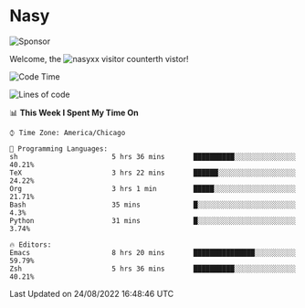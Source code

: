 # Nasy

<!--
<p align="center">
<img height="200" src="https://github-readme-stats.vercel.app/api?username=nasyxx&count_private=true&show_icons=true&theme=dracula&include_all_commits=true"/>
<img height="200" src="https://github-readme-stats.vercel.app/api/top-langs/?username=nasyxx&theme=dracula&hide=html,jupyter+notebook&count_private=true&show_icons=true"/>
</p>

  
----------------
-->

![Sponsor](https://img.shields.io/static/v1.svg?label=Sponsor&message=%E2%9D%A4&logo=GitHub&style=flat&color=pink)
 
Welcome, the ![nasyxx visitor counter](https://count.getloli.com/get/@nasyxx?theme=rule34)th vistor!
 
<!--START_SECTION:waka-->
![Code Time](http://img.shields.io/badge/Code%20Time-2%2C572%20hrs%2059%20mins-blue)

![Lines of code](https://img.shields.io/badge/From%20Hello%20World%20I%27ve%20Written-5%20Million%20lines%20of%20code-blue)

📊 **This Week I Spent My Time On** 

```text
⌚︎ Time Zone: America/Chicago

💬 Programming Languages: 
sh                       5 hrs 36 mins       ██████████░░░░░░░░░░░░░░░   40.21% 
TeX                      3 hrs 22 mins       ██████░░░░░░░░░░░░░░░░░░░   24.22% 
Org                      3 hrs 1 min         █████░░░░░░░░░░░░░░░░░░░░   21.71% 
Bash                     35 mins             █░░░░░░░░░░░░░░░░░░░░░░░░   4.3% 
Python                   31 mins             █░░░░░░░░░░░░░░░░░░░░░░░░   3.74%

🔥 Editors: 
Emacs                    8 hrs 20 mins       ███████████████░░░░░░░░░░   59.79% 
Zsh                      5 hrs 36 mins       ██████████░░░░░░░░░░░░░░░   40.21%

```


 Last Updated on 24/08/2022 16:48:46 UTC
<!--END_SECTION:waka-->

<!-- ![visitors](https://visitor-badge.laobi.icu/badge?page_id=nasyxx.nasyxx) -->
